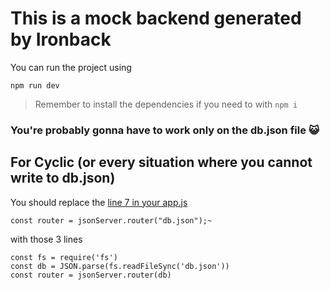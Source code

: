 # This is a mock backend generated by Ironback

You can run the project using

```
npm run dev
```

> Remember to install the dependencies if you need to with `npm i`

### You're probably gonna have to work only on the db.json file 😺

## For Cyclic (or every situation where you cannot write to db.json)

You should replace the [line 7 in your app.js](./app.js#L7)

```
const router = jsonServer.router("db.json");~
```

with those 3 lines

```
const fs = require('fs')
const db = JSON.parse(fs.readFileSync('db.json'))
const router = jsonServer.router(db)
```
